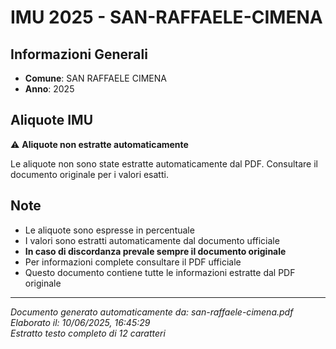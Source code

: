 # IMU 2025 - SAN-RAFFAELE-CIMENA

## Informazioni Generali

- **Comune**: SAN RAFFAELE CIMENA
- **Anno**: 2025

## Aliquote IMU

⚠️ **Aliquote non estratte automaticamente**

Le aliquote non sono state estratte automaticamente dal PDF. 
Consultare il documento originale per i valori esatti.

## Note

- Le aliquote sono espresse in percentuale
- I valori sono estratti automaticamente dal documento ufficiale
- **In caso di discordanza prevale sempre il documento originale**
- Per informazioni complete consultare il PDF ufficiale
- Questo documento contiene tutte le informazioni estratte dal PDF originale

---
*Documento generato automaticamente da: san-raffaele-cimena.pdf*  
*Elaborato il: 10/06/2025, 16:45:29*  
*Estratto testo completo di 12 caratteri*
